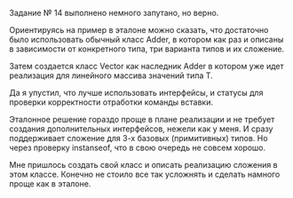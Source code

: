 Задание № 14 выполнено немного запутано, но верно. 

Ориентируясь на пример в эталоне можно сказать, что достаточно было использовать
обычный класс Adder, в котором как раз и описаны в зависимости от конкретного типа, 
три варианта типов и их сложение.

Затем создается класс Vector<T> как наследник Adder в котором уже идет реализация для
линейного массива значений типа T.

Да я упустил, что лучше использовать интерфейсы, и статусы для проверки корректности 
отработки команды вставки. 

Эталонное решение гораздо проще в плане реализации и не требует создания дополнительных интерфейсов, нежели как у меня.
И сразу поддерживает сложение для 3-х базовых (примитивных) типов.
Но через проверку instanseof, что в свою очередь не совсем хорошо.

Мне пришлось создать свой класс и описать реализацию сложения в этом классе.
Конечно не стоило все так усложнять и сделать намного проще как в эталоне.

